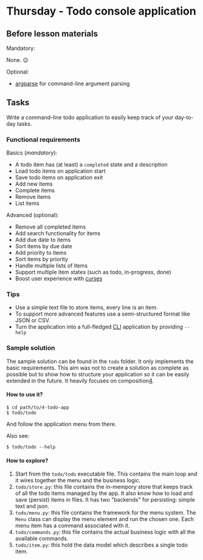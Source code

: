 # Thursday - Todo console application

## Before lesson materials

Mandatory:

None. :wink:

Optional:

* [argparse][1] for command-line argument parsing

## Tasks

Write a command-line todo application to easily keep track of your day-to-day tasks.

### Functional requirements

Basics (_mandatory_):

* A todo item has (at least) a `completed` state and a description
* Load todo items on application start
* Save todo items on application exit
* Add new items
* Complete items
* Remove items
* List items

Advanced (optional):

* Remove all completed items
* Add search functionality for items
* Add due date to items
* Sort items by due date
* Add priority to items
* Sort items by priority
* Handle multiple lists of items
* Support multiple item states (such as todo, in-progress, done)
* Boost user experience with [curses][2]

### Tips

* Use a simple text file to store items, every line is an item.
* To support more advanced features use a semi-structured format like JSON or CSV.
* Turn the application into a full-fledged [CLI][3] application by providing `--help`

### Sample solution

The sample solution can be found in the `todo` folder. It only implements the basic requirements. This aim was not to create a solution as complete as possible but to show how to structure your application so it can be easily extended in the future. It heavily focuses on composition[4].

#### How to use it?

    $ cd path/to/4-todo-app
    $ todo/todo

And follow the application menu from there.

Also see:

    $ todo/todo --help

#### How to explore?

1. Start from the `todo/todo` executable file. This contains the main loop and it wires together the menu and the business logic.
2. `todo/store.py`: this file contains the in-mempory store that keeps track of all the todo items managed by the app. It also know how to load and save (persist) items in files. It has two "backends" for persisting: simple text and json.
3. `todo/menu.py`: this file contains the framework for the menu system. The `Menu` class can display the menu element and run the chosen one. Each menu item has a command associated with it.
4. `todo/commands.py`: this file contains the actual business logic with all the available commands.
5. `todo/item.py`: this hold the data model which describes a single todo item.

[1]: https://docs.python.org/3.5/library/argparse.html#module-argparse
[2]: https://docs.python.org/3/howto/curses.html
[3]: https://en.wikipedia.org/wiki/Command-line_interface
[4]: https://en.wikipedia.org/wiki/Object_composition
